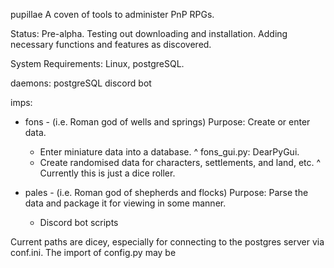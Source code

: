 pupillae
A coven of tools to administer PnP RPGs.

Status: Pre-alpha.
	Testing out downloading and installation. Adding necessary functions and features as discovered.

System Requirements:
	Linux, postgreSQL.

daemons:
postgreSQL
discord bot

imps:
- fons - (i.e. Roman god of wells and springs)
Purpose: Create or enter data.
	- Enter miniature data into a database.
		^ fons_gui.py: DearPyGui.
	- Create randomised data for characters, settlements, and land, etc.
		^ Currently this is just a dice roller.

- pales - (i.e. Roman god of shepherds and flocks)
Purpose: Parse the data and package it for viewing in some manner.
	- Discord bot scripts

Current paths are dicey, especially for connecting to the postgres server via conf.ini.
The import of config.py may be  
